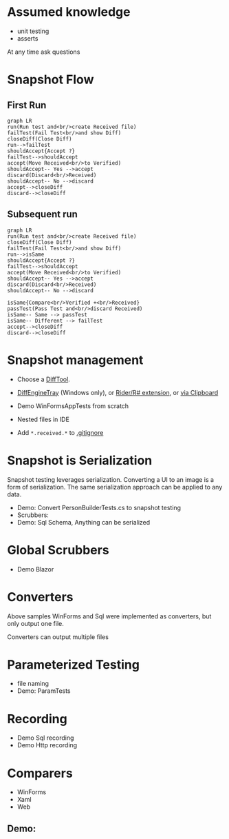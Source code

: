# Assumed knowledge

 * unit testing
 * asserts

At any time ask questions


# Snapshot Flow


## First Run
```mermaid
graph LR
run(Run test and<br/>create Received file)
failTest(Fail Test<br/>and show Diff)
closeDiff(Close Diff)
run-->failTest
shouldAccept{Accept ?}
failTest-->shouldAccept
accept(Move Received<br/>to Verified)
shouldAccept-- Yes -->accept
discard(Discard<br/>Received)
shouldAccept-- No -->discard
accept-->closeDiff
discard-->closeDiff

```

## Subsequent run
```mermaid
graph LR
run(Run test and<br/>create Received file)
closeDiff(Close Diff)
failTest(Fail Test<br/>and show Diff)
run-->isSame
shouldAccept{Accept ?}
failTest-->shouldAccept
accept(Move Received<br/>to Verified)
shouldAccept-- Yes -->accept
discard(Discard<br/>Received)
shouldAccept-- No -->discard

isSame{Compare<br/>Verified +<br/>Received}
passTest(Pass Test and<br/>discard Received)
isSame-- Same --> passTest
isSame-- Different --> failTest
accept-->closeDiff
discard-->closeDiff
```

# Snapshot management

* Choose a [DiffTool](https://github.com/VerifyTests/DiffEngine#supported-tools). 

* [DiffEngineTray](https://github.com/VerifyTests/DiffEngine/blob/main/docs/tray.md) (Windows only), or [Rider/R# extension](https://github.com/matkoch/resharper-verify), or [via Clipboard](https://github.com/VerifyTests/Verify/blob/main/docs/clipboard.md)

 * Demo WinFormsAppTests from scratch
 * Nested files in IDE
 * Add `*.received.*` to [.gitignore](https://github.com/VerifyTests/Verify.Sample/blob/main/.gitignore#L8)


# Snapshot is Serialization

Snapshot testing leverages serialization. Converting a UI to an image is a form of serialization. The same serialization approach can be applied to any data.

 * Demo: Convert PersonBuilderTests.cs to snapshot testing
 * Scrubbers:
 * Demo: Sql Schema, Anything can be serialized


# Global Scrubbers

 * Demo Blazor


# Converters

Above samples WinForms and Sql were implemented as converters, but only output one file.

Converters can output multiple files


# Parameterized Testing

 * file naming
 * Demo: ParamTests


# Recording

 * Demo Sql recording
 * Demo Http recording


# Comparers

 * WinForms
 * Xaml
 * Web


## Demo: 